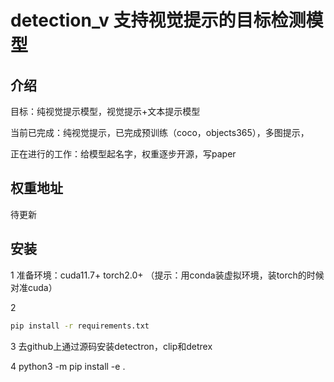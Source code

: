 # detection_v 支持视觉提示的目标检测模型

## 介绍

目标：纯视觉提示模型，视觉提示+文本提示模型

当前已完成：纯视觉提示，已完成预训练（coco，objects365），多图提示，

正在进行的工作：给模型起名字，权重逐步开源，写paper

## 权重地址

待更新

## 安装

1 准备环境：cuda11.7+ torch2.0+ （提示：用conda装虚拟环境，装torch的时候对准cuda）

2 
```bash
pip install -r requirements.txt
```
3
去github上通过源码安装detectron，clip和detrex

4
python3 -m pip install -e .







